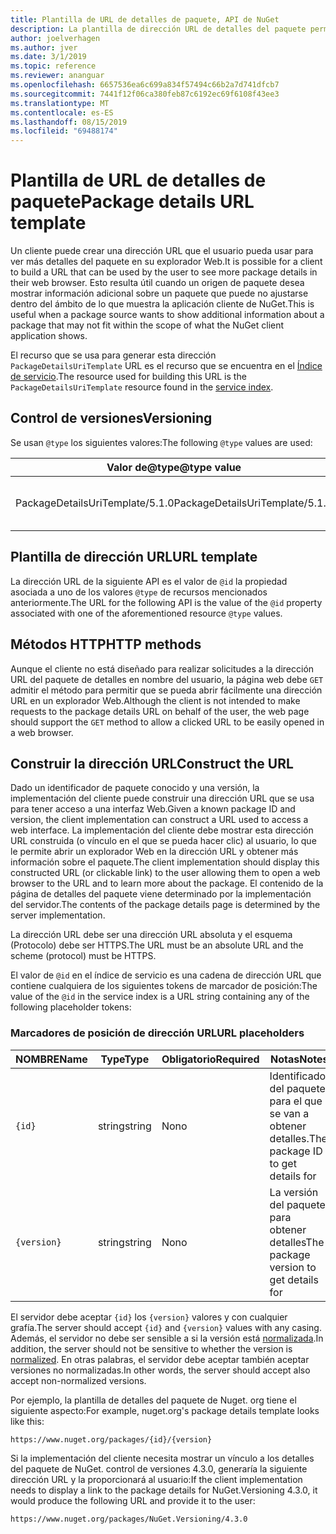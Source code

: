 ```yaml
---
title: Plantilla de URL de detalles de paquete, API de NuGet
description: La plantilla de dirección URL de detalles del paquete permite a los clientes Mostrar en su interfaz de usuario un vínculo Web a más detalles del paquete.
author: joelverhagen
ms.author: jver
ms.date: 3/1/2019
ms.topic: reference
ms.reviewer: ananguar
ms.openlocfilehash: 6657536ea6c699a834f57494c66b2a7d741dfcb7
ms.sourcegitcommit: 7441f12f06ca380feb87c6192ec69f6108f43ee3
ms.translationtype: MT
ms.contentlocale: es-ES
ms.lasthandoff: 08/15/2019
ms.locfileid: "69488174"
---
```

# <a name="package-details-url-template"></a><span data-ttu-id="5165f-103">Plantilla de URL de detalles de paquete</span><span class="sxs-lookup"><span data-stu-id="5165f-103">Package details URL template</span></span>

<span data-ttu-id="5165f-104">Un cliente puede crear una dirección URL que el usuario pueda usar para ver más detalles del paquete en su explorador Web.</span><span class="sxs-lookup"><span data-stu-id="5165f-104">It is possible for a client to build a URL that can be used by the user to see more package details in their web browser.</span></span> <span data-ttu-id="5165f-105">Esto resulta útil cuando un origen de paquete desea mostrar información adicional sobre un paquete que puede no ajustarse dentro del ámbito de lo que muestra la aplicación cliente de NuGet.</span><span class="sxs-lookup"><span data-stu-id="5165f-105">This is useful when a package source wants to show additional information about a package that may not fit within the scope of what the NuGet client application shows.</span></span>

<span data-ttu-id="5165f-106">El recurso que se usa para generar esta dirección `PackageDetailsUriTemplate` URL es el recurso que se encuentra en el [Índice de servicio](service-index.md).</span><span class="sxs-lookup"><span data-stu-id="5165f-106">The resource used for building this URL is the `PackageDetailsUriTemplate` resource found in the [service index](service-index.md).</span></span>

## <a name="versioning"></a><span data-ttu-id="5165f-107">Control de versiones</span><span class="sxs-lookup"><span data-stu-id="5165f-107">Versioning</span></span>

<span data-ttu-id="5165f-108">Se usan `@type` los siguientes valores:</span><span class="sxs-lookup"><span data-stu-id="5165f-108">The following `@type` values are used:</span></span>

<span data-ttu-id="5165f-109">Valor de@type</span><span class="sxs-lookup"><span data-stu-id="5165f-109">@type value</span></span>                     | <span data-ttu-id="5165f-110">Notas</span><span class="sxs-lookup"><span data-stu-id="5165f-110">Notes</span></span>
------------------------------- | -----
<span data-ttu-id="5165f-111">PackageDetailsUriTemplate/5.1.0</span><span class="sxs-lookup"><span data-stu-id="5165f-111">PackageDetailsUriTemplate/5.1.0</span></span> | <span data-ttu-id="5165f-112">La versión inicial</span><span class="sxs-lookup"><span data-stu-id="5165f-112">The initial release</span></span>

## <a name="url-template"></a><span data-ttu-id="5165f-113">Plantilla de dirección URL</span><span class="sxs-lookup"><span data-stu-id="5165f-113">URL template</span></span>

<span data-ttu-id="5165f-114">La dirección URL de la siguiente API es el valor de `@id` la propiedad asociada a uno de los valores `@type` de recursos mencionados anteriormente.</span><span class="sxs-lookup"><span data-stu-id="5165f-114">The URL for the following API is the value of the `@id` property associated with one of the aforementioned resource `@type` values.</span></span>

## <a name="http-methods"></a><span data-ttu-id="5165f-115">Métodos HTTP</span><span class="sxs-lookup"><span data-stu-id="5165f-115">HTTP methods</span></span>

<span data-ttu-id="5165f-116">Aunque el cliente no está diseñado para realizar solicitudes a la dirección URL del paquete de detalles en nombre del usuario, la página web debe `GET` admitir el método para permitir que se pueda abrir fácilmente una dirección URL en un explorador Web.</span><span class="sxs-lookup"><span data-stu-id="5165f-116">Although the client is not intended to make requests to the package details URL on behalf of the user, the web page should support the `GET` method to allow a clicked URL to be easily opened in a web browser.</span></span>

## <a name="construct-the-url"></a><span data-ttu-id="5165f-117">Construir la dirección URL</span><span class="sxs-lookup"><span data-stu-id="5165f-117">Construct the URL</span></span>

<span data-ttu-id="5165f-118">Dado un identificador de paquete conocido y una versión, la implementación del cliente puede construir una dirección URL que se usa para tener acceso a una interfaz Web.</span><span class="sxs-lookup"><span data-stu-id="5165f-118">Given a known package ID and version, the client implementation can construct a URL used to access a web interface.</span></span> <span data-ttu-id="5165f-119">La implementación del cliente debe mostrar esta dirección URL construida (o vínculo en el que se pueda hacer clic) al usuario, lo que le permite abrir un explorador Web en la dirección URL y obtener más información sobre el paquete.</span><span class="sxs-lookup"><span data-stu-id="5165f-119">The client implementation should display this constructed URL (or clickable link) to the user allowing them to open a web browser to the URL and to learn more about the package.</span></span> <span data-ttu-id="5165f-120">El contenido de la página de detalles del paquete viene determinado por la implementación del servidor.</span><span class="sxs-lookup"><span data-stu-id="5165f-120">The contents of the package details page is determined by the server implementation.</span></span>

<span data-ttu-id="5165f-121">La dirección URL debe ser una dirección URL absoluta y el esquema (Protocolo) debe ser HTTPS.</span><span class="sxs-lookup"><span data-stu-id="5165f-121">The URL must be an absolute URL and the scheme (protocol) must be HTTPS.</span></span>

<span data-ttu-id="5165f-122">El valor de `@id` en el índice de servicio es una cadena de dirección URL que contiene cualquiera de los siguientes tokens de marcador de posición:</span><span class="sxs-lookup"><span data-stu-id="5165f-122">The value of the `@id` in the service index is a URL string containing any of the following placeholder tokens:</span></span>

### <a name="url-placeholders"></a><span data-ttu-id="5165f-123">Marcadores de posición de dirección URL</span><span class="sxs-lookup"><span data-stu-id="5165f-123">URL placeholders</span></span>

<span data-ttu-id="5165f-124">NOMBRE</span><span class="sxs-lookup"><span data-stu-id="5165f-124">Name</span></span>        | <span data-ttu-id="5165f-125">Type</span><span class="sxs-lookup"><span data-stu-id="5165f-125">Type</span></span>    | <span data-ttu-id="5165f-126">Obligatorio</span><span class="sxs-lookup"><span data-stu-id="5165f-126">Required</span></span> | <span data-ttu-id="5165f-127">Notas</span><span class="sxs-lookup"><span data-stu-id="5165f-127">Notes</span></span>
----------- | ------- | -------- | -----
`{id}`      | <span data-ttu-id="5165f-128">string</span><span class="sxs-lookup"><span data-stu-id="5165f-128">string</span></span>  | <span data-ttu-id="5165f-129">No</span><span class="sxs-lookup"><span data-stu-id="5165f-129">no</span></span>       | <span data-ttu-id="5165f-130">Identificador del paquete para el que se van a obtener detalles.</span><span class="sxs-lookup"><span data-stu-id="5165f-130">The package ID to get details for</span></span>
`{version}` | <span data-ttu-id="5165f-131">string</span><span class="sxs-lookup"><span data-stu-id="5165f-131">string</span></span>  | <span data-ttu-id="5165f-132">No</span><span class="sxs-lookup"><span data-stu-id="5165f-132">no</span></span>       | <span data-ttu-id="5165f-133">La versión del paquete para obtener detalles</span><span class="sxs-lookup"><span data-stu-id="5165f-133">The package version to get details for</span></span>

<span data-ttu-id="5165f-134">El servidor debe aceptar `{id}` los `{version}` valores y con cualquier grafía.</span><span class="sxs-lookup"><span data-stu-id="5165f-134">The server should accept `{id}` and `{version}` values with any casing.</span></span> <span data-ttu-id="5165f-135">Además, el servidor no debe ser sensible a si la versión está [normalizada](https://docs.microsoft.com/en-us/nuget/concepts/package-versioning#normalized-version-numbers).</span><span class="sxs-lookup"><span data-stu-id="5165f-135">In addition, the server should not be sensitive to whether the version is [normalized](https://docs.microsoft.com/en-us/nuget/concepts/package-versioning#normalized-version-numbers).</span></span> <span data-ttu-id="5165f-136">En otras palabras, el servidor debe aceptar también aceptar versiones no normalizadas.</span><span class="sxs-lookup"><span data-stu-id="5165f-136">In other words, the server should accept also accept non-normalized versions.</span></span>

<span data-ttu-id="5165f-137">Por ejemplo, la plantilla de detalles del paquete de Nuget. org tiene el siguiente aspecto:</span><span class="sxs-lookup"><span data-stu-id="5165f-137">For example, nuget.org's package details template looks like this:</span></span>

    https://www.nuget.org/packages/{id}/{version}

<span data-ttu-id="5165f-138">Si la implementación del cliente necesita mostrar un vínculo a los detalles del paquete de NuGet. control de versiones 4.3.0, generaría la siguiente dirección URL y la proporcionará al usuario:</span><span class="sxs-lookup"><span data-stu-id="5165f-138">If the client implementation needs to display a link to the package details for NuGet.Versioning 4.3.0, it would produce the following URL and provide it to the user:</span></span>

    https://www.nuget.org/packages/NuGet.Versioning/4.3.0

